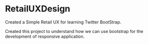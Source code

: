 # RetailUXDesign
Created a Simple Retail UX for learning Twitter BootStrap.

Created this project to understand how we can use bootstrap for the development of responsive application.
